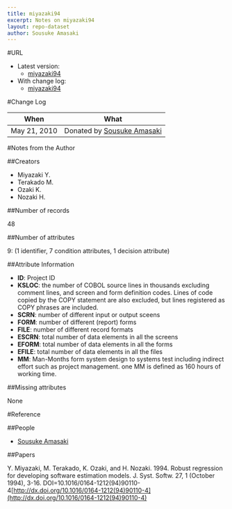 ```yaml
---
title: miyazaki94
excerpt: Notes on miyazaki94
layout: repo-dataset
author: Sousuke Amasaki
---
```



#URL

  * Latest version: 
    * [miyazaki94](https://terapromise.csc.ncsu.edu:8443/svn/repo/effort/cobol/miyazaki94/miyazaki94.arff)
  * With change log:
    * [miyazaki94](https://terapromise.csc.ncsu.edu:8443/svn/repo/effort/cobol/miyazaki94)

#Change Log

When | What
---- | ----
May 21, 2010 | Donated by [Sousuke Amasaki](/repo/people/data-donors/promise3.html)

#Notes from the Author

##Creators

 * Miyazaki Y.
 * Terakado M.
 * Ozaki K.
 * Nozaki H.

##Number of records

48

##Number of attributes

9: (1 identifier, 7 condition attributes, 1 decision attribute)

##Attribute Information

 * **ID**: Project ID
 * **KSLOC**: the number of COBOL source lines in thousands excluding comment lines, and screen and form definition codes.  Lines of code copied by the COPY statement are also excluded, but lines registered as COPY phrases are included.
 * **SCRN**: number of different input or output sceens
 * **FORM**: number of different (report) forms
 * **FILE**: number of different record formats
 * **ESCRN**: total number of data elements in all the screens
 * **EFORM**: total number of data elements in all the forms
 * **EFILE**: total number of data elements in all the files
 * **MM**: Man-Months form system design to systems test including indirect effort such as project management. one MM is defined as 160 hours of working time.

##Missing attributes

None

#Reference

##People

 * [Sousuke Amasaki](/repo/people)

##Papers

Y. Miyazaki, M. Terakado, K. Ozaki, and H. Nozaki. 1994. Robust regression for developing software estimation models. J. Syst. Softw. 27, 1 (October 1994), 3-16. DOI=10.1016/0164-1212(94)90110-4[http://dx.doi.org/10.1016/0164-1212(94)90110-4](http://dx.doi.org/10.1016/0164-1212(94)90110-4)
